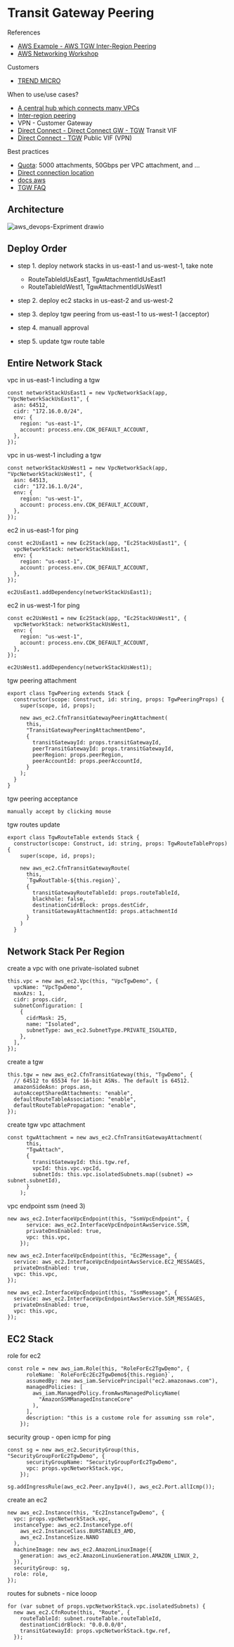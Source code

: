 # Transit Gateway Peering 

References 
  - [AWS Example - AWS TGW Inter-Region Peering](https://github.com/aws-samples/aws-cdk-transit-gateway-peering)
  - [AWS Networking Workshop](https://networking.workshop.aws/beginner/lab1/030_tgw/_index_en.html)


Customers  
- [TREND MICRO](https://aws.amazon.com/transit-gateway/customers/)

When to use/use cases? 
- [A central hub which connects many VPCs](https://aws.amazon.com/transit-gateway/?whats-new-cards.sort-by=item.additionalFields.postDateTime&whats-new-cards.sort-order=desc)
- [Inter-region peering](https://aws.amazon.com/transit-gateway/?whats-new-cards.sort-by=item.additionalFields.postDateTime&whats-new-cards.sort-order=desc)
- VPN - Customer Gateway 
- [Direct Connect - Direct Connect GW - TGW](https://docs.aws.amazon.com/whitepapers/latest/aws-vpc-connectivity-options/aws-direct-connect-aws-transit-gateway.html) Transit VIF 
- [Direct Connect - TGW](https://docs.aws.amazon.com/whitepapers/latest/aws-vpc-connectivity-options/aws-direct-connect-aws-transit-gateway-vpn.html) Public VIF (VPN)

Best practices 
- [Quota](https://docs.aws.amazon.com/vpc/latest/tgw/transit-gateway-quotas.html#bandwidth-quotas): 5000 attachments, 50Gbps per VPC attachment, and ...
- [Direct connection location](https://aws.amazon.com/directconnect/locations/)
- [docs aws](https://docs.aws.amazon.com/)
- [TGW FAQ](https://aws.amazon.com/transit-gateway/faqs/)

## Architecture 

![aws_devops-Expriment drawio](https://user-images.githubusercontent.com/20411077/174018843-5714d661-7b8d-4dda-81d0-3fb3381f548c.png)


## Deploy Order 

- step 1. deploy network stacks in us-east-1 and us-west-1, take note 
  - RouteTableIdUsEast1, TgwAttachmentIdUsEast1
  - RouteTableIdWest1, TgwAttachmentIdUsWest1

- step 2. deploy ec2 stacks in us-east-2 and us-west-2

- step 3. deploy tgw peering from us-east-1 to us-west-1 (acceptor)

- step 4. manuall approval 

- step 5. update tgw route table 

## Entire Network Stack 
vpc in us-east-1 including a tgw
```tsx 
const networkStackUsEast1 = new VpcNetworkSack(app, "VpcNetworkSackUsEast1", {
  asn: 64512,
  cidr: "172.16.0.0/24",
  env: {
    region: "us-east-1",
    account: process.env.CDK_DEFAULT_ACCOUNT,
  },
});
```
vpc in us-west-1 including a tgw
```tsx 
const networkStackUsWest1 = new VpcNetworkSack(app, "VpcNetworkStackUsWest1", {
  asn: 64513,
  cidr: "172.16.1.0/24",
  env: {
    region: "us-west-1",
    account: process.env.CDK_DEFAULT_ACCOUNT,
  },
});
```
ec2 in us-east-1 for ping 
```tsx
const ec2UsEast1 = new Ec2Stack(app, "Ec2StackUsEast1", {
  vpcNetworkStack: networkStackUsEast1,
  env: {
    region: "us-east-1",
    account: process.env.CDK_DEFAULT_ACCOUNT,
  },
});

ec2UsEast1.addDependency(networkStackUsEast1);
```
ec2 in us-west-1 for ping 
```tsx
const ec2UsWest1 = new Ec2Stack(app, "Ec2StackUsWest1", {
  vpcNetworkStack: networkStackUsWest1,
  env: {
    region: "us-west-1",
    account: process.env.CDK_DEFAULT_ACCOUNT,
  },
});

ec2UsWest1.addDependency(networkStackUsWest1);
```
tgw peering attachment 
```tsx
export class TgwPeering extends Stack {
  constructor(scope: Construct, id: string, props: TgwPeeringProps) {
    super(scope, id, props);

    new aws_ec2.CfnTransitGatewayPeeringAttachment(
      this,
      "TransitGatewayPeeringAttachmentDemo",
      {
        transitGatewayId: props.transitGatewayId,
        peerTransitGatewayId: props.transitGatewayId,
        peerRegion: props.peerRegion,
        peerAccountId: props.peerAccountId,
      }
    );
  }
}
```

tgw peering acceptance 
```tsx
manually accept by clicking mouse
```

tgw routes update
```tsx
export class TgwRouteTable extends Stack {
  constructor(scope: Construct, id: string, props: TgwRouteTableProps) {
    super(scope, id, props);

    new aws_ec2.CfnTransitGatewayRoute(
      this,
      `TgwRoutTable-${this.region}`,
      {
        transitGatewayRouteTableId: props.routeTableId,
        blackhole: false,
        destinationCidrBlock: props.destCidr,
        transitGatewayAttachmentId: props.attachmentId
      }
    )
  }
```

## Network Stack Per Region 
create a vpc with one private-isolated subnet 
```tsx
this.vpc = new aws_ec2.Vpc(this, "VpcTgwDemo", {
  vpcName: "VpcTgwDemo",
  maxAzs: 1,
  cidr: props.cidr,
  subnetConfiguration: [
    {
      cidrMask: 25,
      name: "Isolated",
      subnetType: aws_ec2.SubnetType.PRIVATE_ISOLATED,
    },
  ],
});
```
create a tgw
```tsx
this.tgw = new aws_ec2.CfnTransitGateway(this, "TgwDemo", {
  // 64512 to 65534 for 16-bit ASNs. The default is 64512.
  amazonSideAsn: props.asn,
  autoAcceptSharedAttachments: "enable",
  defaultRouteTableAssociation: "enable",
  defaultRouteTablePropagation: "enable",
});
```
create tgw vpc attachment
```tsx
const tgwAttachment = new aws_ec2.CfnTransitGatewayAttachment(
      this,
      "TgwAttach",
      {
        transitGatewayId: this.tgw.ref,
        vpcId: this.vpc.vpcId,
        subnetIds: this.vpc.isolatedSubnets.map((subnet) => subnet.subnetId),
      }
    );
```
vpc endpoint ssm (need 3)
```tsx 
new aws_ec2.InterfaceVpcEndpoint(this, "SsmVpcEndpoint", {
      service: aws_ec2.InterfaceVpcEndpointAwsService.SSM,
      privateDnsEnabled: true,
      vpc: this.vpc,
    });

new aws_ec2.InterfaceVpcEndpoint(this, "Ec2Message", {
  service: aws_ec2.InterfaceVpcEndpointAwsService.EC2_MESSAGES,
  privateDnsEnabled: true,
  vpc: this.vpc,
});

new aws_ec2.InterfaceVpcEndpoint(this, "SsmMessage", {
  service: aws_ec2.InterfaceVpcEndpointAwsService.SSM_MESSAGES,
  privateDnsEnabled: true,
  vpc: this.vpc,
});
```


## EC2 Stack 
role for ec2 
```tsx
const role = new aws_iam.Role(this, "RoleForEc2TgwDemo", {
      roleName: `RoleForEc2Ec2TgwDemo${this.region}`,
      assumedBy: new aws_iam.ServicePrincipal("ec2.amazonaws.com"),
      managedPolicies: [
        aws_iam.ManagedPolicy.fromAwsManagedPolicyName(
          "AmazonSSMManagedInstanceCore"
        ),
      ],
      description: "this is a custome role for assuming ssm role",
    });
```
security group - open icmp for ping 
```tsx
const sg = new aws_ec2.SecurityGroup(this, "SecurityGroupForEc2TgwDemo", {
      securityGroupName: "SecurityGroupForEc2TgwDemo",
      vpc: props.vpcNetworkStack.vpc,
    });

sg.addIngressRule(aws_ec2.Peer.anyIpv4(), aws_ec2.Port.allIcmp());
```
create an ec2 
```tsx
new aws_ec2.Instance(this, "Ec2InstanceTgwDemo", {
  vpc: props.vpcNetworkStack.vpc,
  instanceType: aws_ec2.InstanceType.of(
    aws_ec2.InstanceClass.BURSTABLE3_AMD,
    aws_ec2.InstanceSize.NANO
  ),
  machineImage: new aws_ec2.AmazonLinuxImage({
    generation: aws_ec2.AmazonLinuxGeneration.AMAZON_LINUX_2,
  }),
  securityGroup: sg,
  role: role,
});
```
routes for subnets - nice looop
```tsx
for (var subnet of props.vpcNetworkStack.vpc.isolatedSubnets) {
  new aws_ec2.CfnRoute(this, "Route", {
    routeTableId: subnet.routeTable.routeTableId,
    destinationCidrBlock: "0.0.0.0/0",
    transitGatewayId: props.vpcNetworkStack.tgw.ref,
  });
```

